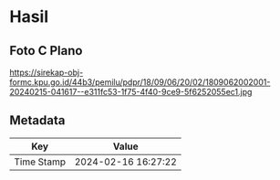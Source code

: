 # Hasil

## Foto C Plano

https://sirekap-obj-formc.kpu.go.id/44b3/pemilu/pdpr/18/09/06/20/02/1809062002001-20240215-041617--e311fc53-1f75-4f40-9ce9-5f6252055ec1.jpg


## Metadata

| Key        | Value               |
| ---------- | ------------------- |
| Time Stamp | 2024-02-16 16:27:22 |



